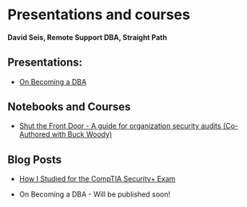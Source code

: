 # Presentations and courses 

#### David Seis, Remote Support DBA, Straight Path

## Presentations:

- [On Becoming a DBA](https://github.com/David-Seis/Presentations/tree/main/On_Becoming_a_DBA)


## Notebooks and Courses

- [Shut the Front Door - A guide for organization security audits (Co-Authored with Buck Woody)](https://github.com/BuckWoody/presentations/tree/master/shut_the_front_door)

## Blog Posts

- [How I Studied for the CompTIA Security+ Exam](https://www.linkedin.com/pulse/how-i-studied-comptia-security-exam-david-seis/?lipi=urn%3Ali%3Apage%3Ad_flagship3_profile_view_base%3B8pROAZLSQSaDnJab6q8Gjw%3D%3D&licu=urn%3Ali%3Acontrol%3Ad_flagship3_profile_view_base-featured_item_detail_view)

- On Becoming a DBA - Will be published soon!
